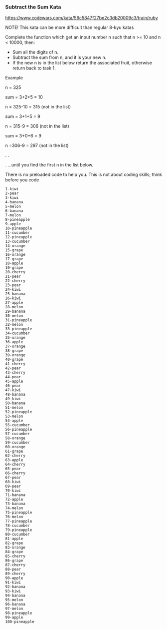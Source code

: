 ### Subtract the Sum Kata

https://www.codewars.com/kata/56c5847f27be2c3db20009c3/train/ruby

NOTE! This kata can be more difficult than regular 8-kyu katas

Complete the function which get an input number n such that n >= 10 and n < 10000, then:

- Sum all the digits of n.
- Subtract the sum from n, and it is your new n.
- If the new n is in the list below return the associated fruit, otherwise return back to task 1.


Example

n = 325

sum = 3+2+5 = 10

n = 325-10 = 315 (not in the list)

sum = 3+1+5 = 9

n = 315-9 = 306 (not in the list)

sum = 3+0+6 = 9

n =306-9 = 297 (not in the list)

. .

. ...until you find the first n in the list below.

There is no preloaded code to help you. This is not about coding skills; think before you code
```
1-kiwi
2-pear
3-kiwi
4-banana
5-melon
6-banana
7-melon
8-pineapple
9-apple
10-pineapple
11-cucumber
12-pineapple
13-cucumber
14-orange
15-grape
16-orange
17-grape
18-apple
19-grape
20-cherry
21-pear
22-cherry
23-pear
24-kiwi
25-banana
26-kiwi
27-apple
28-melon
29-banana
30-melon
31-pineapple
32-melon
33-pineapple
34-cucumber
35-orange
36-apple
37-orange
38-grape
39-orange
40-grape
41-cherry
42-pear
43-cherry
44-pear
45-apple
46-pear
47-kiwi
48-banana
49-kiwi
50-banana
51-melon
52-pineapple
53-melon
54-apple
55-cucumber
56-pineapple
57-cucumber
58-orange
59-cucumber
60-orange
61-grape
62-cherry
63-apple
64-cherry
65-pear
66-cherry
67-pear
68-kiwi
69-pear
70-kiwi
71-banana
72-apple
73-banana
74-melon
75-pineapple
76-melon
77-pineapple
78-cucumber
79-pineapple
80-cucumber
81-apple
82-grape
83-orange
84-grape
85-cherry
86-grape
87-cherry
88-pear
89-cherry
90-apple
91-kiwi
92-banana
93-kiwi
94-banana
95-melon
96-banana
97-melon
98-pineapple
99-apple
100-pineapple
```
